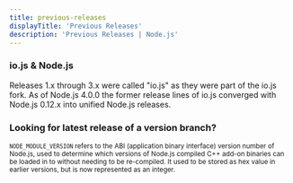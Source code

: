 ```yaml
---
title: previous-releases
displayTitle: 'Previous Releases'
description: 'Previous Releases | Node.js'
---
```


### io.js & Node.js

Releases 1.x through 3.x were called "io.js" as they were part of the io.js fork. As of Node.js 4.0.0 the former release lines of io.js converged with Node.js 0.12.x into unified Node.js releases.

### Looking for latest release of a version branch?

<small>
  <code>NODE_MODULE_VERSION</code> refers to the ABI (application binary interface) version number of Node.js, used to determine which versions of Node.js compiled C++ add-on binaries can be loaded in to without needing to be re-compiled. It used to be stored as hex value in earlier versions, but is now represented as an integer.
</small>
